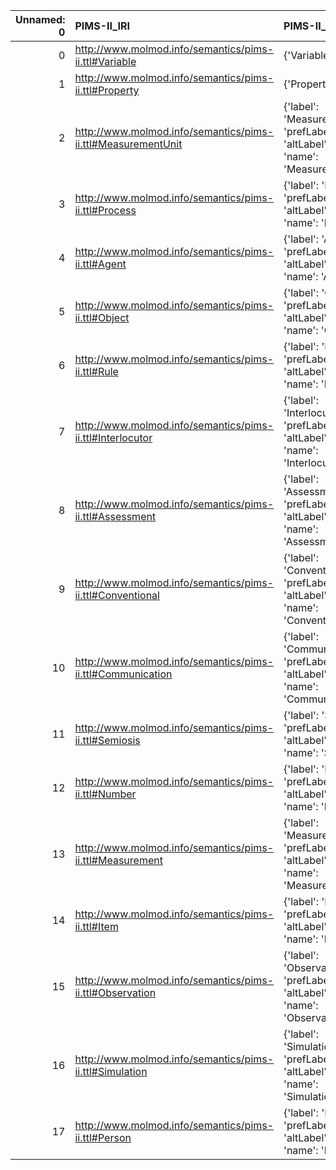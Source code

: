 |   Unnamed: 0 | PIMS-II_IRI                                                  | PIMS-II_DESC                                                                                 | VIMMP_IRI                                                               | VIMMP_DESC                                              |
|-------------:|:-------------------------------------------------------------|:---------------------------------------------------------------------------------------------|:------------------------------------------------------------------------|:--------------------------------------------------------|
|            0 | http://www.molmod.info/semantics/pims-ii.ttl#Variable        | {'Variable'}                                                                                 | https://purl.vimmp.eu/semantics/alignment/emmo1s.ttl#Variable           | {'label': 'Variable', 'name': 'Variable'}               |
|            1 | http://www.molmod.info/semantics/pims-ii.ttl#Property        | {'Property'}                                                                                 | https://emmc.eu/semantics/evmpo/evmpo.ttl#property                      | {'name': 'Property'}                                    |
|            2 | http://www.molmod.info/semantics/pims-ii.ttl#MeasurementUnit | {'label': 'MeasurementUnit', 'prefLabel': None, 'altLabel': None, 'name': 'MeasurementUnit'} | https://purl.vimmp.eu/semantics/alignment/emmo1s.ttl#MeasurementUnit    | {'label': 'MeasurementUnit', 'name': 'MeasurementUnit'} |
|            3 | http://www.molmod.info/semantics/pims-ii.ttl#Process         | {'label': 'Process', 'prefLabel': None, 'altLabel': None, 'name': 'Process'}                 | https://emmc.eu/semantics/evmpo/evmpo.ttl#process                       | {'name': 'Process'}                                     |
|            4 | http://www.molmod.info/semantics/pims-ii.ttl#Agent           | {'label': 'Agent', 'prefLabel': None, 'altLabel': None, 'name': 'Agent'}                     | https://emmc.eu/semantics/evmpo/evmpo.ttl#agent                         | {'name': 'Agent'}                                       |
|            5 | http://www.molmod.info/semantics/pims-ii.ttl#Object          | {'label': 'Object', 'prefLabel': None, 'altLabel': None, 'name': 'Object'}                   | https://purl.vimmp.eu/semantics/alignment/emmo1s.ttl#Object             | {'label': 'Object', 'name': 'Object'}                   |
|            6 | http://www.molmod.info/semantics/pims-ii.ttl#Rule            | {'label': 'Rule', 'prefLabel': None, 'altLabel': None, 'name': 'Rule'}                       | https://purl.vimmp.eu/semantics/viso/viso-atomistic-mesoscopic.ttl#rule | {'name': 'Rule'}                                        |
|            7 | http://www.molmod.info/semantics/pims-ii.ttl#Interlocutor    | {'label': 'Interlocutor', 'prefLabel': None, 'altLabel': 'IO', 'name': 'Interlocutor'}       | https://purl.vimmp.eu/semantics/vico/vico.ttl#interlocutor              | {'name': 'Interlocutor'}                                |
|            8 | http://www.molmod.info/semantics/pims-ii.ttl#Assessment      | {'label': 'Assessment', 'prefLabel': None, 'altLabel': None, 'name': 'Assessment'}           | https://emmc.eu/semantics/evmpo/evmpo.ttl#assessment                    | {'name': 'Assessment'}                                  |
|            9 | http://www.molmod.info/semantics/pims-ii.ttl#Conventional    | {'label': 'Conventional', 'prefLabel': None, 'altLabel': 'CV', 'name': 'Conventional'}       | https://purl.vimmp.eu/semantics/alignment/emmo1s.ttl#Conventional       | {'label': 'Conventional', 'name': 'Conventional'}       |
|           10 | http://www.molmod.info/semantics/pims-ii.ttl#Communication   | {'label': 'Communication', 'prefLabel': None, 'altLabel': None, 'name': 'Communication'}     | https://emmc.eu/semantics/evmpo/evmpo.ttl#communication                 | {'name': 'Communication'}                               |
|           11 | http://www.molmod.info/semantics/pims-ii.ttl#Semiosis        | {'label': 'Semiosis', 'prefLabel': None, 'altLabel': None, 'name': 'Semiosis'}               | https://purl.vimmp.eu/semantics/alignment/emmo1s.ttl#Semiosis           | {'label': 'Semiosis', 'name': 'Semiosis'}               |
|           12 | http://www.molmod.info/semantics/pims-ii.ttl#Number          | {'label': 'Number', 'prefLabel': None, 'altLabel': None, 'name': 'Number'}                   | https://purl.vimmp.eu/semantics/alignment/emmo1s.ttl#Number             | {'label': 'Number', 'name': 'Number'}                   |
|           13 | http://www.molmod.info/semantics/pims-ii.ttl#Measurement     | {'label': 'Measurement', 'prefLabel': None, 'altLabel': None, 'name': 'Measurement'}         | https://purl.vimmp.eu/semantics/alignment/emmo1s.ttl#Measurement        | {'label': 'Measurement', 'name': 'Measurement'}         |
|           14 | http://www.molmod.info/semantics/pims-ii.ttl#Item            | {'label': 'Item', 'prefLabel': None, 'altLabel': None, 'name': 'Item'}                       | https://purl.vimmp.eu/semantics/alignment/emmo1s.ttl#Item               | {'label': 'Item', 'name': 'Item'}                       |
|           15 | http://www.molmod.info/semantics/pims-ii.ttl#Observation     | {'label': 'Observation', 'prefLabel': None, 'altLabel': None, 'name': 'Observation'}         | https://purl.vimmp.eu/semantics/alignment/emmo1s.ttl#Observation        | {'label': 'Observation', 'name': 'Observation'}         |
|           16 | http://www.molmod.info/semantics/pims-ii.ttl#Simulation      | {'label': 'Simulation', 'prefLabel': None, 'altLabel': None, 'name': 'Simulation'}           | https://emmc.eu/semantics/evmpo/evmpo.ttl#simulation                    | {'name': 'Simulation'}                                  |
|           17 | http://www.molmod.info/semantics/pims-ii.ttl#Person          | {'label': 'Person', 'prefLabel': None, 'altLabel': None, 'name': 'Person'}                   | https://purl.vimmp.eu/semantics/vico/vico.ttl#person                    | {'name': 'Person'}                                      |